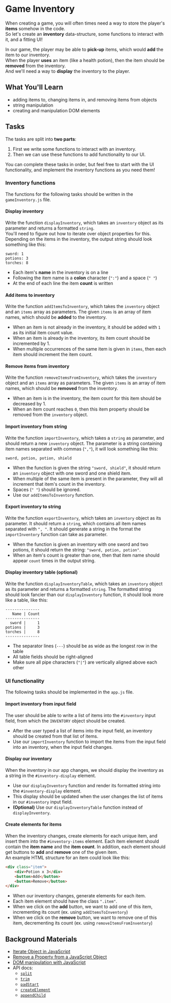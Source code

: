 # Game Inventory
When creating a game, you will often times need a
way to store the player's __items__ somehow in the code.  
So let's create an __inventory__ data-structure,
some functions to interact with it, and a fitting UI!  

In our game, the player may be able to __pick-up__ items,
which would __add__ the item to our inventory.  
When the player __uses__ an item (like a health potion),
then the item should be __removed__ from the inventory.  
And we'll need a way to __display__ the inventory to the player.  

## What You'll Learn
- adding items to, changing items in, and removing items from objects
- string manipulation
- creating and manipulation DOM elements

## Tasks
The tasks are split into __two parts__:  
1. First we write some functions to interact with an inventory.
2. Then we can use these functions to add functionality to our UI.

You can complete these tasks in order, but feel free
to start with the UI functionality, and implement the
inventory functions as you need them!

### Inventory functions
The functions for the following tasks should be written
in the `gameInventory.js` file.

#### Display inventory
Write the function `displayInventory`, which takes an
`inventory` object as its parameter and returns a formatted `string`.  
You'll need to figure out how to iterate over object properties for this.  
Depending on the items in the inventory, the output string should look something like this:  
```
sword: 1
potions: 3
torches: 8
```
- Each item's __name__ in the inventory is on a line
- Following the item name is a __colon__ character (`":"`) and a space (`" "`)
- At the end of each line the item __count__ is written

#### Add items to inventory
Write the function `addItemsToInventory`, which takes the `inventory`
object and an `items` array as parameters. The given `items`
is an array of item names, which should be __added__ to the inventory.
- When an item is not already in the inventory, it should
  be added with `1` as its initial item count value.
- When an item is already in the inventory,
  its item count should be incremented by 1.
- When multiple occurrences of the same item is given in `items`,
  then each item should increment the item count.

#### Remove items from inventory
Write the function `removeItemsFromInventory`, which takes the `inventory`
object and an `items` array as parameters. The given `items`
is an array of item names, which should be __removed__ from the inventory.
- When an item is in the inventory, the item count
  for this item should be decreased by 1.
- When an item count reaches `0`, then this item property should
  be removed from the `inventory` object.

#### Import inventory from string
Write the function `importInventory`, which takes a `string` as parameter,
and should return a new `inventory` object.
The parameter is a string containing item names separated with commas (`","`),
it will look something like this:
```
sword, potion, potion, shield
```
- When the function is given the string `"sword, shield"`,
  it should return an `inventory` object with one sword and one shield item.
- When multiple of the same item is present in the parameter,
  they will all increment that item's count in the inventory.
- Spaces (`" "`) should be ignored.
- Use our `addItemsToInventory` function.

#### Export inventory to string
Write the function `exportInventory`, which takes an `inventory`
object as its parameter. It should return a `string`, which
contains all item names separated with `", "`.
It should generate a string in the format the `importInventory`
function can take as parameter.
- When the function is given an inventory with one sword and
  two potions, it should return the string: `"sword, potion, potion"`.
- When an item's count is greater than one, then that item name
  should appear `count` times in the output string.

#### Display inventory table (optional)
Write the function `displayInventoryTable`, which takes an
`inventory` object as its parameter and returns a formatted `string`.
The formatted string should look fancier than our `displayInventory` function,
it should look more like a table, like this:
```
---------------
   Name | Count
---------------
  sword |     1
potions |     3
torches |     8
---------------
```
- The separator lines (`---`) should be as wide as the longest row in the table
- All table fields should be right-aligned
- Make sure all pipe characters (`"|"`) are vertically aligned above each other

### UI functionality
The following tasks should be implemented
in the `app.js` file.

#### Import inventory from input field
The user should be able to write a list of items into the
`#inventory` input field, from which the `INVENTORY` object
should be created.
- After the user typed a list of items into the input field,
  an inventory should be created from that list of items.
- Use our `importInventory` function to import the items from
  the input field into an inventory, when the input field changes.

#### Display our inventory
When the inventory in our app changes, we should display
the inventory as a string in the `#inventory-display` element.
- Use our `displayInventory` function and render its formatted
  string into the `#inventory-display` element.
- This display should be updated when the user changes the
  list of items in our `#inventory` input field.
- __(Optional)__ Use our `displayInventoryTable` function instead of `displayInventory`.

#### Create elements for items
When the inventory changes, create elements for each unique item,
and insert them into the `#inventory-items` element.
Each item element should contain the __item name__ and the __item count__.
In addition, each element should get buttons to
__add__ and __remove__ one of the given item.  
An example HTML structure for an item could look like this:
```html
<div class="item">
    <div>Potion x 3</div>
    <button>Add</button>
    <button>Remove</button>
</div>
```
- When our inventory changes, generate elements for each item.
- Each item element should have the class `".item"`.
- When we click on the __add__ button, we want to add one of this item,
  incrementing its count (ex. using `addItemsToInventory`)
- When we click on the __remove__ button, we want to remove one of this item,
  decrementing its count (ex. using `removeItemsFromInventory`)

## Background Materials
- [Iterate Object in JavaScript](https://www.javascripttutorial.net/object/iterate-object-in-javascript/)
- [Remove a Property from a JavaScript Object](https://www.freecodecamp.org/news/how-to-remove-a-property-from-a-javascript-object/)
- [DOM manipulation with JavaScript](https://www.w3schools.com/js/js_htmldom_nodes.asp)
- API docs:
    - [`split`](https://developer.mozilla.org/en-US/docs/Web/JavaScript/Reference/Global_Objects/String/split)
    - [`trim`](https://developer.mozilla.org/en-US/docs/Web/JavaScript/Reference/Global_Objects/String/Trim)
    - [`padStart`](https://developer.mozilla.org/en-US/docs/Web/JavaScript/Reference/Global_Objects/String/padStart)
    - [`createElement`](https://developer.mozilla.org/en-US/docs/Web/API/Document/createElement)
    - [`appendChild`](https://developer.mozilla.org/en-US/docs/Web/API/Node/appendChild)
